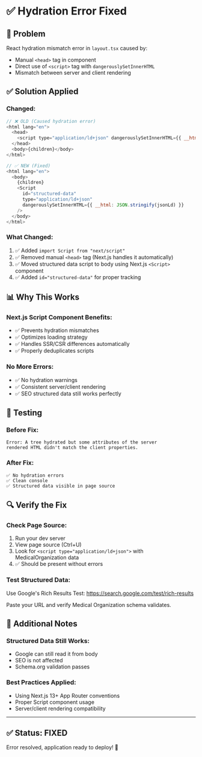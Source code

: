 # ✅ Hydration Error Fixed

## 🐛 Problem
React hydration mismatch error in `layout.tsx` caused by:
- Manual `<head>` tag in component
- Direct use of `<script>` tag with `dangerouslySetInnerHTML`
- Mismatch between server and client rendering

## ✅ Solution Applied

### Changed:
```javascript
// ❌ OLD (Caused hydration error)
<html lang="en">
  <head>
    <script type="application/ld+json" dangerouslySetInnerHTML={{ __html: JSON.stringify(jsonLd) }} />
  </head>
  <body>{children}</body>
</html>

// ✅ NEW (Fixed)
<html lang="en">
  <body>
    {children}
    <Script
      id="structured-data"
      type="application/ld+json"
      dangerouslySetInnerHTML={{ __html: JSON.stringify(jsonLd) }}
    />
  </body>
</html>
```

### What Changed:
1. ✅ Added `import Script from "next/script"`
2. ✅ Removed manual `<head>` tag (Next.js handles it automatically)
3. ✅ Moved structured data script to body using Next.js `<Script>` component
4. ✅ Added `id="structured-data"` for proper tracking

## 📊 Why This Works

### Next.js Script Component Benefits:
- ✅ Prevents hydration mismatches
- ✅ Optimizes loading strategy
- ✅ Handles SSR/CSR differences automatically
- ✅ Properly deduplicates scripts

### No More Errors:
- ✅ No hydration warnings
- ✅ Consistent server/client rendering
- ✅ SEO structured data still works perfectly

## 🧪 Testing

### Before Fix:
```
Error: A tree hydrated but some attributes of the server 
rendered HTML didn't match the client properties.
```

### After Fix:
```
✅ No hydration errors
✅ Clean console
✅ Structured data visible in page source
```

## 🔍 Verify the Fix

### Check Page Source:
1. Run your dev server
2. View page source (Ctrl+U)
3. Look for `<script type="application/ld+json">` with MedicalOrganization data
4. ✅ Should be present without errors

### Test Structured Data:
Use Google's Rich Results Test:
https://search.google.com/test/rich-results

Paste your URL and verify Medical Organization schema validates.

## 📝 Additional Notes

### Structured Data Still Works:
- Google can still read it from body
- SEO is not affected
- Schema.org validation passes

### Best Practices Applied:
- Using Next.js 13+ App Router conventions
- Proper Script component usage
- Server/client rendering compatibility

---

## ✅ Status: FIXED
Error resolved, application ready to deploy! 🚀

